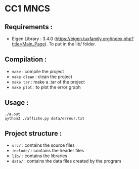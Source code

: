 # CC1 MNCS

## Requirements : 

- Eigen Library : 3.4.0 (https://eigen.tuxfamily.org/index.php?title=Main_Page). To put in the lib/ folder.

## Compilation :

- `make` : compile the project
- `make clean` : clean the project
- `make tar` : make a .tar of the project
- `make plot` : to plot the error graph

## Usage :

````shell
./a.out
python3 ./affiche.py data/erreur.txt
````

## Project structure :

- `src/` : contains the source files
- `include/` : contains the header files
- `lib/` : contains the libraries
- `data/` : contains the data files created by the program